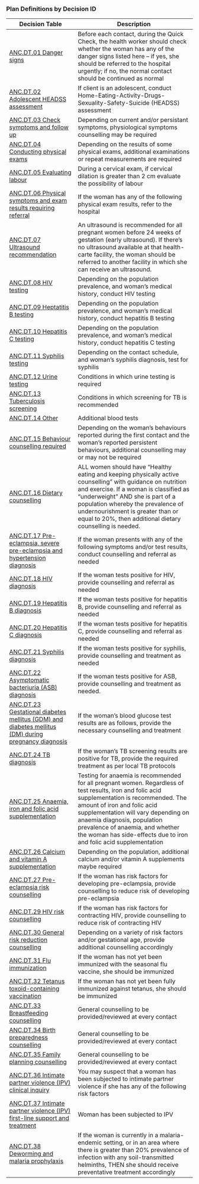 ### Plan Definitions by Decision ID

|Decision Table|Description|
|---|---|
|[ANC.DT.01 Danger signs](PlanDefinition-ANCDT01.html)|Before each contact, during the Quick Check, the health worker should check whether the woman has any of the danger signs listed here – if yes, she should be referred to the hospital urgently; if no, the normal contact should be continued as normal|
|[ANC.DT.02 Adolescent HEADSS assessment](PlanDefinition-ANCDT02.html)|If client is an adolescent, conduct Home-Eating-Activity-Drugs-Sexuality-Safety-Suicide (HEADSS) assessment|
|[ANC.DT.03 Check symptoms and follow up](PlanDefinition-ANCDT03.html)|Depending on current and/or persistant symptoms, physiological symptoms counselling may be required|
|[ANC.DT.04 Conducting physical exams](PlanDefinition-ANCDT04.html)|Depending on the results of some physical exams, additional examinations or repeat measurements are required|
|[ANC.DT.05 Evaluating labour](PlanDefinition-ANCDT05.html)|During a cervical exam, if cervical dilation is greater than 2 cm evaluate the possibility of labour|
|[ANC.DT.06 Physical symptoms and exam results requiring referral](PlanDefinition-ANCDT06.html)|If the woman has any of the following physical exam results, refer to the hospital|
|[ANC.DT.07 Ultrasound recommendation](PlanDefinition-ANCDT07.html)|An ultrasound is recommended for all pregnant women before 24 weeks of gestation (early ultrasound). If there’s no ultrasound available at that health-carte facility, the woman should be referred to another facility in which she can receive an ultrasound.|
|[ANC.DT.08 HIV testing](PlanDefinition-ANCDT08.html)|Depending on the population prevalence, and woman’s medical history, conduct HIV testing|
|[ANC.DT.09 Heptatitis B testing](PlanDefinition-ANCDT09.html)|Depending on the population prevalence, and woman’s medical history, conduct hepatitis B testing|
|[ANC.DT.10 Hepatitis C testing](PlanDefinition-ANCDT10.html)|Depending on the population prevalence, and woman’s medical history, conduct hepatitis C testing|
|[ANC.DT.11 Syphilis testing](PlanDefinition-ANCDT11.html)|Depending on the contact schedule, and woman’s syphilis diagnosis, test for syphilis|
|[ANC.DT.12 Urine testing](PlanDefinition-ANCDT12.html)|Conditions in which urine testing is required|
|[ANC.DT.13 Tuberculosis screening](PlanDefinition-ANCDT13.html)|Conditions in which screening for TB is recommended|
|[ANC.DT.14 Other](PlanDefinition-ANCDT14.html)|Additional blood tests|
|[ANC.DT.15 Behaviour counselling required](PlanDefinition-ANCDT15.html)|Depending on the woman’s behaviours reported during the first contact and the woman’s reported persistent behaviours, additional counselling may or may not be required|
|[ANC.DT.16 Dietary counselling](PlanDefinition-ANCDT16.html)|ALL women should have “Healthy eating and keeping physically active counselling” with guidance on nutrition and exercise. If a woman is classified as “underweight” AND she is part of a population whereby the prevalence of undernourishment is greater than or equal to 20%, then additional dietary counselling is needed.|
|[ANC.DT.17 Pre-eclampsia, severe pre-eclampsia and hypertension diagnosis](PlanDefinition-ANCDT17.html)|If the woman presents with any of the following symptoms and/or test results, conduct counselling and referral as needed|
|[ANC.DT.18 HIV diagnosis](PlanDefinition-ANCDT18.html)|If the woman tests positive for HIV, provide counselling and referral as needed|
|[ANC.DT.19 Hepatitis B diagnosis](PlanDefinition-ANCDT19.html)|If the woman tests positive for hepatitis B, provide counselling and referral as needed|
|[ANC.DT.20 Hepatitis C diagnosis](PlanDefinition-ANCDT20.html)|If the woman tests positive for hepatitis C, provide counselling and referral as needed|
|[ANC.DT.21 Syphilis diagnosis](PlanDefinition-ANCDT21.html)|If the woman tests positive for syphilis, provide counselling and treatment as needed|
|[ANC.DT.22 Asymptomatic bacteriuria (ASB) diagnosis](PlanDefinition-ANCDT22.html)|If the woman tests positive for ASB, provide counselling and treatment as needed.|
|[ANC.DT.23 Gestational diabetes mellitus (GDM) and diabetes mellitus (DM) during pregnancy diagnosis](PlanDefinition-ANCDT23.html)|If the woman’s blood glucose test results are as follows, provide the necessary counselling and treatment|
|[ANC.DT.24 TB diagnosis](PlanDefinition-ANCDT24.html)|If the woman’s TB screening results are positive for TB, provide the required treatment as per local TB protocols|
|[ANC.DT.25 Anaemia, iron and folic acid supplementation](PlanDefinition-ANCDT25.html)|Testing for anaemia is recommended for all pregnant women. Regardless of test results, iron and folic acid supplementation is recommended. The amount of iron and folic acid supplementation will vary depending on anaemia diagnosis, population prevalence of anaemia, and whether the woman has side-effects due to iron and folic acid supplementation|
|[ANC.DT.26 Calcium and vitamin A supplementation](PlanDefinition-ANCDT26.html)|Depending on the population, additional calcium and/or vitamin A supplements maybe required
|[ANC.DT.27 Pre-eclampsia risk counselling](PlanDefinition-ANCDT27.html)|If the woman has risk factors for developing pre-eclampsia, provide counselling to reduce risk of developing pre-eclampsia|
|[ANC.DT.29 HIV risk counselling](PlanDefinition-ANCDT29.html)|If the woman has risk factors for contracting HIV, provide counselling to reduce risk of contracting HIV|
|[ANC.DT.30 General risk reduction counselling](PlanDefinition-ANCDT30.html)|Depending on a variety of risk factors and/or gestational age, provide additional counselling accordingly|
|[ANC.DT.31 Flu immunization](PlanDefinition-ANCDT31.html)|If the woman has not yet been immunized with the seasonal flu vaccine, she should be immunized|
|[ANC.DT.32 Tetanus toxoid-containing vaccination](PlanDefinition-ANCDT32.html)|If the woman has not yet been fully immunized against tetanus, she should be immunized|
|[ANC.DT.33 Breastfeeding counselling](PlanDefinition-ANCDT33.html)|General counselling to be provided/reviewed at every contact|
|[ANC.DT.34 Birth preparedness counselling](PlanDefinition-ANCDT34.html)|General counselling to be provided/reviewed at every contact|
|[ANC.DT.35 Family planning counselling](PlanDefinition-ANCDT35.html)|General counselling to be provided/reviewed at every contact|
|[ANC.DT.36 Intimate partner violence (IPV) clinical inquiry](PlanDefinition-ANCDT36.html)|You may suspect that a woman has been subjected to intimate partner violence if she has any of the following risk factors|
|[ANC.DT.37 Intimate partner violence (IPV) first-line support and treatment](PlanDefinition-ANCDT37.html)|Woman has been subjected to IPV|
|[ANC.DT.38 Deworming and malaria prophylaxis](PlanDefinition-ANCDT38.html)|If the woman is currently in a malaria-endemic setting, or in an area where there is greater than 20% prevalence of infection with any soil-transmitted helminths, THEN she should receive preventative treatment accordingly|
